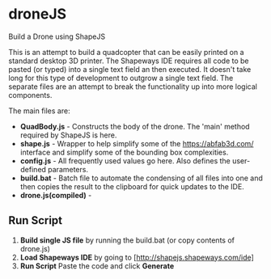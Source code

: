 # droneJS
Build a Drone using ShapeJS

This is an attempt to build a quadcopter that can be easily printed on a standard desktop 3D printer. The Shapeways IDE requires all code to be pasted (or typed) into a single text field an then executed. It doesn't take long for this type of development to outgrow a single text field. The separate files are an attempt to break the functionality up into more logical components.

The main files are:
* **QuadBody.js** - Constructs the body of the drone. The 'main' method required by ShapeJS is here.
* **shape.js** - Wrapper to help simplify some of the https://abfab3d.com/ interface and simplify some of the bounding box complexities.
* **config.js** - All frequently used values go here. Also defines the user-defined parameters.
* **build.bat** - Batch file to automate the condensing of all files into one and then copies the result to the clipboard for quick updates to the IDE.
* **drone.js(compiled)** - 

## Run Script
1. **Build single JS file** by running the build.bat (or copy contents of drone.js)
2. **Load Shapeways IDE** by going to [http://shapejs.shapeways.com/ide]
3. **Run Script** Paste the code and click **Generate**

